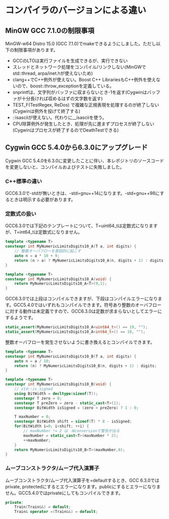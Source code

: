 # コンパイラのバージョンによる違い

## MinGW GCC 7.1.0の制限事項

MinGW-w64 Distro 15.0 (GCC 7.1.0)でmakeできるようにしました。ただし以下の制限事項があります。

- GCCのLTOは実行ファイルを生成できるが、実行できない
- スレッドとネットワーク処理をコンパイル/リンクしない(MinGWでstd::thread, arpa/inet.hが使えないため)
- clang++でC++例外が使えない。Boost C++ LibrariesもC++例外を使えないので、boost::throw_exceptionを定義している。
- snprintfは、文字列がバッファに収まらないとき-1を返す(Cygwinはバッファが十分長ければ収めるはずの文字数を返す)
- TEST_F(TestRegex, ReDos) で複雑な正規表現を処理するのが終了しない(Cygwinは例外を投げて終了する)
- ::isasciiが使えない。代わりに__isasciiを使う。
- CPU除算例外が発生したとき、処理が先に進まずプロセスが終了しない(Cygwinはプロセスが終了するのでDeathTestできる)

## Cygwin GCC 5.4.0から6.3.0にアップグレード

Cygwin GCC 5.4.0を6.3.0に変更したことに伴い、本レポジトリのソースコードを変更しないと、コンパイルおよびテストに失敗しました。

### C++標準の違い

GCC6.3.0で-stdが無いときは、-std=gnu++14になります。-std=gnu++98にするときは明示する必要があります。

### 定数式の扱い

GCC6.3.0では下記のテンプレートについて、T=uint64_tは定数式になりますが、T=int64_tは定数式になりません。

```c++
template <typename T>
constexpr int MyNumericLimitsDigits10_A(T a, int digits) {
    // 整数オーバフローを意図的に起こす
    auto n = a * 10 + 9;
    return (n > a) ? MyNumericLimitsDigits10_A(n, digits + 1) : digits;
}

template <typename T>
constexpr int MyNumericLimitsDigits10_A(void) {
    return MyNumericLimitsDigits10_A<T>(9,1);
}
```

GCC6.3.0では上段はコンパイルできますが、下段はコンパイルエラーになります。GCC5.4.0ではいずれもコンパイルできます。符号あり整数のオーバフローに対する動作は未定義ですので、GCC6.3.0は定数が求まらないとしてエラーにするようです。

```c++
static_assert(MyNumericLimitsDigits10_A<uint64_t>() == 19, "");
static_assert(MyNumericLimitsDigits10_A<int64_t>() == 18, "");
```

整数オーバフローを発生させないように書き換えるとコンパイルできます。

```c++
template <typename T>
constexpr int MyNumericLimitsDigits10_B(T a, int digits) {
    auto n = a / 10;
    return (n) ? MyNumericLimitsDigits10_B(n, digits + 1) : digits;
}

template <typename T>
constexpr int MyNumericLimitsDigits10_B(void) {
    // std::is_signed
    using BitWidth = decltype(sizeof(T));
    constexpr T zero = 0;
    constexpr T preZero = zero - static_cast<T>(1);
    constexpr BitWidth isSigned = (zero > preZero) ? 1 : 0;

    T maxNumber = 0;
    constexpr BitWidth shift = sizeof(T) * 8 - isSigned;
    for(BitWidth i=0; i<shift; ++i) {
        // maxNumber *= 2 は -Wconversionで警告が出る
        maxNumber = static_cast<T>(maxNumber * 2);
        ++maxNumber;
    }
    return MyNumericLimitsDigits10_B<T>(maxNumber,0);
}
```

### ムーブコンストラクタ/ムーブ代入演算子

ムーブコンストラクタ/ムーブ代入演算子を=defaultするとき、GCC 6.3.0ではprivate, protectedにするとエラーになります。publicにするとエラーになりません。GCC5.4.0ではprivateにしてもコンパイルできます。

```c++
private:
    Train(Train&&) = default;
    Train& operator =(Train&&) = default;
```
